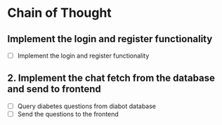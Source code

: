 # Chain of Thought

## Implement the login and register functionality

-[ ] Implement the login and register functionality

## 2. Implement the chat fetch from the database and send to frontend
-[ ] Query diabetes questions from diabot database
-[ ] Send the questions to the frontend
